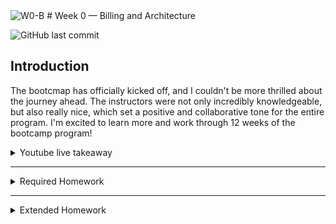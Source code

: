 

<img width="1584" alt="W0-B" src="https://user-images.githubusercontent.com/123767474/219365375-7a054844-6812-4ef6-ae0d-2657faf25691.png">
# Week 0 — Billing and Architecture


![GitHub last commit](https://img.shields.io/github/last-commit/ash-codess/aws-bootcamp-cruddur-2023)

## Introduction

The bootcmap has officially kicked off, and I couldn't be more thrilled about the journey ahead.
The instructors were not only incredibly knowledgeable, but also really nice, which set a positive and collaborative tone for the entire program. I'm excited to learn more and work through 12 weeks of the bootcamp program!

<details>
<summary> Youtube live takeaway </summary>

Few things i picked from livestream that i wanted to look into more:

- **Iron triangle** - The basic idea is that any project has a fixed amount of time, a fixed budget or cost, and a specific set of deliverables or scope that must be met. Changing any one of these factors will affect the other two. For example, if the scope of a project is increased, then either the cost or the time required to complete the project will have to increase as well. Similarly, if the time available for a project is reduced, then either the scope or the cost will have to be reduced as well.

[![iron-triangle](journal-assets/W0-1a.png)](https://www.youtube.com/live/SG8blanhAOg?feature=share)

- **TOGAF** - We need TOGAF or similar enterprise architecture frameworks to provide a structured and organized approach to managing the complexity of large IT systems and to align them with the organization's business goals. By using a standardized approach, it becomes easier to communicate and collaborate between different teams and departments.(Didn't look more into as instruced by Chris, lol)

- **Adrain Cantril’s CI/CD pipeline mini project** - The goal of CI/CD is to enable faster and more reliable software delivery by reducing the time and effort required to move code changes from development to production. I followed Adrian's mini project and impleneted an event-driven pipeline, it was a video-on demand backend service which will take a video uploaded on s3 and with the help of aws media-corvereter it will converte it into diffrent formats like (HD/SD) and more!

- **AWS well-architected framework** - I checked out the AWS well-archtected tool and tried to fill out the questions for the cruddur. The set of questions that were in it was quiet vast. I plan to link the genrated report down below as a part of extended homework.
</details>

---

<details>
<summary>Required Homework</summary>
<br>

- Recreate Conceptual Diagram in Lucid Charts or on a Napkin
  ![Napkin diagram](journal-assets/W0-2a.jpg)

- **Recreate Logical Architectual Diagram in Lucid Charts**
  ![Logical Architectual Diagram](journal-assets/W0-3a.png)
  [Lucid chart link](https://lucid.app/lucidchart/59e7df73-0879-4b64-9694-bfe3e89effed/edit?viewport_loc=-298%2C-228%2C3328%2C1642%2C0_0&invitationId=inv_dbc91856-3cb0-43e3-b7cc-e811ec27b9c1)

- I followed the week 0 instruction and was able to succesfully do the setup. For journal i am using vscode, as it is easier to see the changes i make simultaneously and do one final push once i am satisfied with the work. I have a clone of repo in my local system.
  ![Vs-code proof](journal-assets/W0-4a.png)

- Few proof of work i would like to show - Destroyed my root account credentail and everything is done admin IAM user

- **Budget**
  ![Vs-code proof](journal-assets/W0-6a.png)

- **Biling alarm**
  <br />
  So I ran into my first issue when i checked SNS to take screenshot i saw there was nothing there the notification that i created was gone. I thought maybe it was accidentally created into my root account so i cross-checked but that wasn't the case.Turns out i made AWS send me couple of notifciation conformaiton mails because it landed in spam folder and i didn;t click on the right link for conformation and sns delets the topic after three days of pending conformation.

</details>

---

<details>
<summary> Extended Homework </summary>

Pending

</details>
